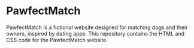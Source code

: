 # PawfectMatch
PawfectMatch is a fictional website designed for matching dogs and their owners, inspired by dating apps. This repository contains the HTML and CSS code for the PawfectMatch website.
